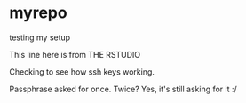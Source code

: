 # myrepo
testing my setup

This line here is from THE RSTUDIO

Checking to see how ssh keys working.

Passphrase asked for once.
Twice? Yes, it's still asking for it :/